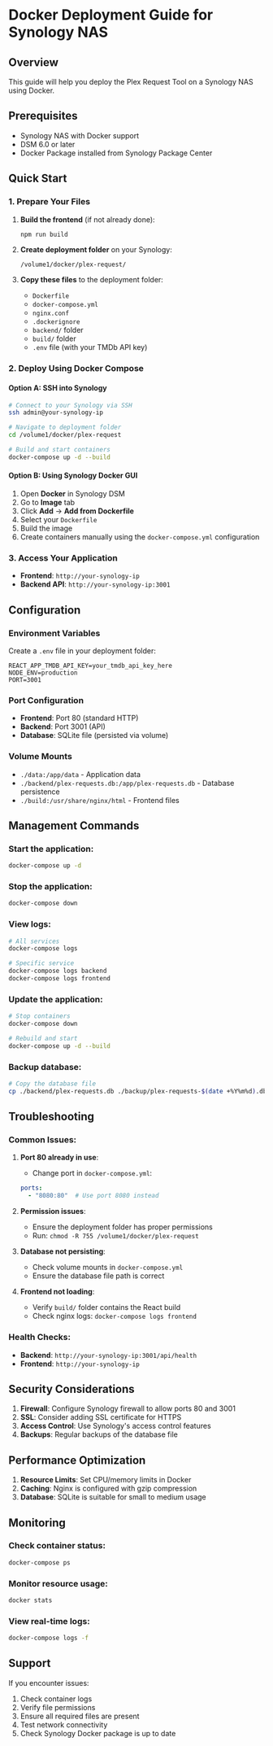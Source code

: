 # Docker Deployment Guide for Synology NAS

## Overview
This guide will help you deploy the Plex Request Tool on a Synology NAS using Docker.

## Prerequisites
- Synology NAS with Docker support
- DSM 6.0 or later
- Docker Package installed from Synology Package Center

## Quick Start

### 1. Prepare Your Files
1. **Build the frontend** (if not already done):
   ```bash
   npm run build
   ```

2. **Create deployment folder** on your Synology:
   ```
   /volume1/docker/plex-request/
   ```

3. **Copy these files** to the deployment folder:
   - `Dockerfile`
   - `docker-compose.yml`
   - `nginx.conf`
   - `.dockerignore`
   - `backend/` folder
   - `build/` folder
   - `.env` file (with your TMDb API key)

### 2. Deploy Using Docker Compose

#### Option A: SSH into Synology
```bash
# Connect to your Synology via SSH
ssh admin@your-synology-ip

# Navigate to deployment folder
cd /volume1/docker/plex-request

# Build and start containers
docker-compose up -d --build
```

#### Option B: Using Synology Docker GUI
1. Open **Docker** in Synology DSM
2. Go to **Image** tab
3. Click **Add** → **Add from Dockerfile**
4. Select your `Dockerfile`
5. Build the image
6. Create containers manually using the `docker-compose.yml` configuration

### 3. Access Your Application
- **Frontend**: `http://your-synology-ip`
- **Backend API**: `http://your-synology-ip:3001`

## Configuration

### Environment Variables
Create a `.env` file in your deployment folder:
```env
REACT_APP_TMDB_API_KEY=your_tmdb_api_key_here
NODE_ENV=production
PORT=3001
```

### Port Configuration
- **Frontend**: Port 80 (standard HTTP)
- **Backend**: Port 3001 (API)
- **Database**: SQLite file (persisted via volume)

### Volume Mounts
- `./data:/app/data` - Application data
- `./backend/plex-requests.db:/app/plex-requests.db` - Database persistence
- `./build:/usr/share/nginx/html` - Frontend files

## Management Commands

### Start the application:
```bash
docker-compose up -d
```

### Stop the application:
```bash
docker-compose down
```

### View logs:
```bash
# All services
docker-compose logs

# Specific service
docker-compose logs backend
docker-compose logs frontend
```

### Update the application:
```bash
# Stop containers
docker-compose down

# Rebuild and start
docker-compose up -d --build
```

### Backup database:
```bash
# Copy the database file
cp ./backend/plex-requests.db ./backup/plex-requests-$(date +%Y%m%d).db
```

## Troubleshooting

### Common Issues:

1. **Port 80 already in use**:
   - Change port in `docker-compose.yml`:
   ```yaml
   ports:
     - "8080:80"  # Use port 8080 instead
   ```

2. **Permission issues**:
   - Ensure the deployment folder has proper permissions
   - Run: `chmod -R 755 /volume1/docker/plex-request`

3. **Database not persisting**:
   - Check volume mounts in `docker-compose.yml`
   - Ensure the database file path is correct

4. **Frontend not loading**:
   - Verify `build/` folder contains the React build
   - Check nginx logs: `docker-compose logs frontend`

### Health Checks:
- **Backend**: `http://your-synology-ip:3001/api/health`
- **Frontend**: `http://your-synology-ip`

## Security Considerations

1. **Firewall**: Configure Synology firewall to allow ports 80 and 3001
2. **SSL**: Consider adding SSL certificate for HTTPS
3. **Access Control**: Use Synology's access control features
4. **Backups**: Regular backups of the database file

## Performance Optimization

1. **Resource Limits**: Set CPU/memory limits in Docker
2. **Caching**: Nginx is configured with gzip compression
3. **Database**: SQLite is suitable for small to medium usage

## Monitoring

### Check container status:
```bash
docker-compose ps
```

### Monitor resource usage:
```bash
docker stats
```

### View real-time logs:
```bash
docker-compose logs -f
```

## Support

If you encounter issues:
1. Check container logs
2. Verify file permissions
3. Ensure all required files are present
4. Test network connectivity
5. Check Synology Docker package is up to date
